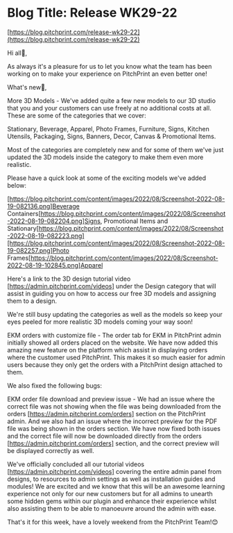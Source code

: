 # **Blog Title**: Release WK29-22

[https://blog.pitchprint.com/release-wk29-22](https://blog.pitchprint.com/release-wk29-22)

Hi all👋,

As always it's a pleasure for us to let you know what the team has been working on to make your experience on PitchPrint an even better one!

What's new🚀,

More 3D Models - We've added quite a few new models to our 3D studio that you and your customers can use freely at no additional costs at
all. These are some of the categories that we cover:

Stationary, Beverage, Apparel, Photo Frames, Furniture, Signs, Kitchen Utensils, Packaging, Signs, Banners, Decor, Canvas & Promotional
Items.

Most of the categories are completely new and for some of them we've just updated the 3D models inside the category to make them even more
realistic.

Please have a quick look at some of the exciting models we've added below:

[https://blog.pitchprint.com/content/images/2022/08/Screenshot-2022-08-19-082136.png]Beverage
Containers[https://blog.pitchprint.com/content/images/2022/08/Screenshot-2022-08-19-082204.png]Signs, Promotional Items and
Stationary[https://blog.pitchprint.com/content/images/2022/08/Screenshot-2022-08-19-082223.png][https://blog.pitchprint.com/content/images/2022/08/Screenshot-2022-08-19-082257.png]Photo
Frames[https://blog.pitchprint.com/content/images/2022/08/Screenshot-2022-08-19-102845.png]Apparel

Here's a link to the 3D design tutorial video [https://admin.pitchprint.com/videos] under the Design category that will assist in guiding
you on how to access our free 3D models and assigning them to a design.

We're still busy updating the categories as well as the models so keep your eyes peeled for more realistic 3D models coming your way soon!

EKM orders with customize file - The order tab for EKM in PitchPrint admin initially showed all orders placed on the website. We have now
added this amazing new feature on the platform which assist in displaying orders where the customer used PitchPrint. This makes it so much
easier for admin users because they only get the orders with a PitchPrint design attached to them.

We also fixed the following bugs:

EKM order file download and preview issue - We had an issue where the correct file was not showing when the file was being downloaded from
the orders [https://admin.pitchprint.com/orders] section on the PitchPrint admin. And we also had an issue where the incorrect preview for
the PDF file was being shown in the orders section. We have now fixed both issues and the correct file will now be downloaded directly from
the orders [https://admin.pitchprint.com/orders] section, and the correct preview will be displayed correctly as well.

We've officially concluded all our tutorial videos [https://admin.pitchprint.com/videos] covering the entire admin panel from designs, to
resources to admin settings as well as installation guides and modules! We are excited and we know that this will be an awesome learning
experience not only for our new customers but for all admins to unearth some hidden gems within our plugin and enhance their experience
whilst also assisting them to be able to manoeuvre around the admin with ease.

That's it for this week, have a lovely weekend from the PitchPrint Team!😊

